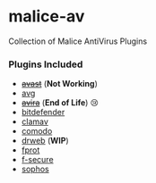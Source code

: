 malice-av
=========

Collection of Malice AntiVirus Plugins

### Plugins Included

-	~~[avast](https://github.com/maliceio/malice-av/blob/master/avast/README.md)~~ (**Not Working**)
-	[avg](https://github.com/maliceio/malice-av/blob/master/avg/README.md)
-	~~[avira](https://github.com/maliceio/malice-av/blob/master/avg/README.md)~~ (**End of Life**) :cry:
-	[bitdefender](https://github.com/maliceio/malice-av/blob/master/bitdefender/README.md)
-	[clamav](https://github.com/maliceio/malice-av/blob/master/clamav/README.md)
-	[comodo](https://github.com/maliceio/malice-av/blob/master/comodo/README.md)
-	[drweb](https://github.com/maliceio/malice-av/blob/master/drweb/README.md) (**WIP**)
-	[fprot](https://github.com/maliceio/malice-av/blob/master/fprot/README.md)
-	[f-secure](https://github.com/maliceio/malice-av/blob/master/f-secure/README.md)
-	[sophos](https://github.com/maliceio/malice-av/blob/master/sophos/README.md)
